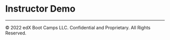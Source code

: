 # Instructor Demo


---

© 2022 edX Boot Camps LLC. Confidential and Proprietary. All Rights Reserved.

